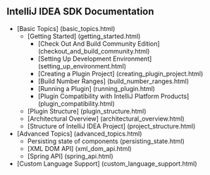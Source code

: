 <!-- 
    Similar to GitBook SUMMARY.md - https://github.com/GitbookIO/gitbook#summarymd,
    but list items without links will not be included in the table of contents.
    Also you can use HTML-comments.
-->

## IntelliJ IDEA SDK Documentation
* [Basic Topics] (basic_topics.html)
    * [Getting Started] (getting_started.html)
        * [Check Out And Build Community Edition] (checkout_and_build_community.html)
        * [Setting Up Development Environment] (setting_up_environment.html)
        * [Creating a Plugin Project] (creating_plugin_project.html)
        * [Build Number Ranges] (build_number_ranges.html)
        * [Running a Plugin] (running_plugin.html)
        * [Plugin Compatibility with IntelliJ Platform Products] (plugin_compatibility.html)
    * [Plugin Structure] (plugin_structure.html)
    * [Architectural Overview] (architectural_overview.html)
    * [Structure of IntelliJ IDEA Project] (project_structure.html)
* [Advanced Topics] (advanced_topics.html)
    * Persisting state of components (persisting_state.html)
    * [XML DOM API] (xml_dom_api.html)
    * [Spring API] (spring_api.html)
* [Custom Language Support] (custom_language_support.html)


